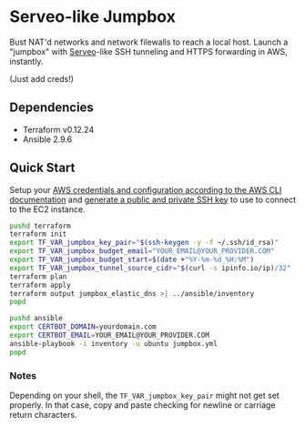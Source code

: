 # Serveo-like Jumpbox

Bust NAT'd networks and network filewalls to reach a local host.  Launch a "jumpbox" with [Serveo](https://jumpbox.net)-like SSH tunneling and HTTPS forwarding in AWS, instantly. 

(Just add creds!)

## Dependencies

* Terraform v0.12.24
* Ansible 2.9.6

## Quick Start

Setup your [AWS credentials and configuration according to the AWS CLI documentation](https://docs.aws.amazon.com/cli/latest/userguide/cli-configure-files.html) and [generate a public and private SSH key](https://help.github.com/en/github/authenticating-to-github/generating-a-new-ssh-key-and-adding-it-to-the-ssh-agent) to use to connect to the EC2 instance.

```sh
pushd terraform
terraform init
export TF_VAR_jumpbox_key_pair="$(ssh-keygen -y -f ~/.ssh/id_rsa)"
export TF_VAR_jumpbox_budget_email="YOUR_EMAIL@YOUR_PROVIDER.COM"
export TF_VAR_jumpbox_budget_start=$(date +"%Y-%m-%d_%H:%M")
export TF_VAR_jumpbox_tunnel_source_cidr="$(curl -s ipinfo.io/ip)/32"
terraform plan
terraform apply
terraform output jumpbox_elastic_dns >| ../ansible/inventory
popd

pushd ansible
export CERTBOT_DOMAIN=yourdomain.com
export CERTBOT_EMAIL=YOUR_EMAIL@YOUR_PROVIDER.COM
ansible-playbook -i inventory -u ubuntu jumpbox.yml
popd
```

### Notes
Depending on your shell, the `TF_VAR_jumpbox_key_pair` might not get set properly.  In that case, copy and paste checking for newline or carriage return characters.
